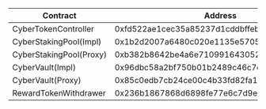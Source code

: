 | Contract                | Address                                    |
| ----------------------- | ------------------------------------------ |
| CyberTokenController    | 0xfd522ae1cec35a85237d1cddbffebe65e49efb98 |
| CyberStakingPool(Impl)  | 0x1b2d2007a6480c020e1135e57057601c24641760 |
| CyberStakingPool(Proxy) | 0xb382b8642be4a6e7109916430527f29ed8241b01 |
| CyberVault(Impl)        | 0x96dbc58a2bf750b01b2489c46c7e5586d4be3fa8 |
| CyberVault(Proxy)       | 0x85c0edb7cb24ce00c4b33fd82fa18efc21e7d6bb |
| RewardTokenWithdrawer   | 0x236b1867868d6898fe77e6c7d9eb9416a0fbf986 |
